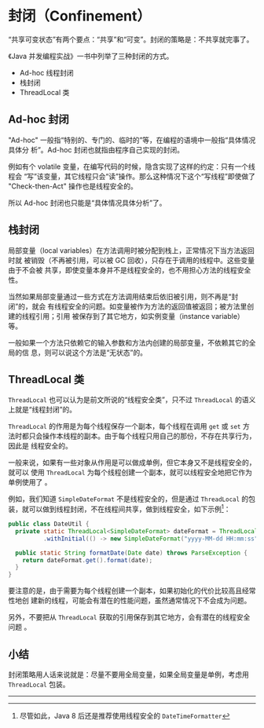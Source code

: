 # 封闭（Confinement）

“共享可变状态”有两个要点：“共享”和“可变”。封闭的策略是：不共享就完事了。

《Java 并发编程实战》一书中列举了三种封闭的方式。

* Ad-hoc 线程封闭
* 栈封闭
* ThreadLocal 类

## Ad-hoc 封闭

"Ad-hoc" 一般指“特别的、专门的、临时的”等，在编程的语境中一般指“具体情况具体分
析”。Ad-hoc 封闭也就指由程序自己实现的封闭。

例如有个 volatile 变量，在编写代码的时候，隐含实现了这样的约定：只有一个线程会
“写”该变量，其它线程只会“读”操作。那么这种情况下这个“写线程”即使做了
"Check-then-Act" 操作也是线程安全的。

所以 Ad-hoc 封闭也只能是“具体情况具体分析”了。

## 栈封闭

局部变量（local variables）在方法调用时被分配到栈上，正常情况下当方法返回时就
被销毁（不再被引用，可以被 GC 回收），只存在于调用的线程中。这些变量由于不会被
共享，即使变量本身并不是线程安全的，也不用担心方法的线程安全性。

当然如果局部变量通过一些方式在方法调用结束后依旧被引用，则不再是“封闭”的，就会
有线程安全的问题。如变量被作为方法的返回值被返回；被方法里创建的线程引用；引用
被保存到了其它地方，如实例变量（instance variable）等。

一般如果一个方法只依赖它的输入参数和方法内创建的局部变量，不依赖其它的全局的信
息，则可以说这个方法是“无状态”的。

## ThreadLocal 类

`ThreadLocal` 也可以认为是前文所说的“线程安全类”，只不过 `ThreadLocal` 的语义
上就是“线程封闭”的。

`ThreadLocal` 的作用是为每个线程保存一个副本，每个线程在调用 `get` 或 `set` 方
法时都只会操作本线程的副本。由于每个线程只用自己的那份，不存在共享行为，因此是
线程安全的。

一般来说，如果有一些对象从作用是可以做成单例，但它本身又不是线程安全的，就可以
使用 `ThreadLocal` 为每个线程创建一个副本，就可以线程安全地把它作为单例使用了
。

例如，我们知道 `SimpleDateFormat` 不是线程安全的，但是通过 `ThreadLocal` 的包
装，就可以做到线程封闭，不在线程间共享，做到线程安全，如下示例[^not-recommend]：

```java
public class DateUtil {
  private static ThreadLocal<SimpleDateFormat> dateFormat = ThreadLocal
          .withInitial(() -> new SimpleDateFormat("yyyy-MM-dd HH:mm:ss"));

  public static String formatDate(Date date) throws ParseException {
    return dateFormat.get().format(date);
  }
}
```

要注意的是，由于需要为每个线程创建一个副本，如果初始化的代价比较高且经常性地创
建新的线程，可能会有潜在的性能问题，虽然通常情况下不会成为问题。

另外，不要把从 `ThreadLocal` 获取的引用保存到其它地方，会有潜在的线程安全问题
。

## 小结

封闭策略用人话来说就是：尽量不要用全局变量，如果全局变量是单例，考虑用
`ThreadLocal` 包装。

---

[^not-recommend]: 尽管如此，Java 8 后还是推荐使用线程安全的 `DateTimeFormatter`
